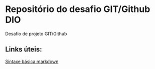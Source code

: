 # Repositório do desafio GIT/Github DIO
Desafio de projeto GIT/Github


## Links úteis:
[Sintaxe básica markdown](https://www.markdownguide.org/basic-syntax/)
